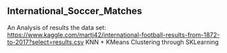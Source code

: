 ## International_Soccer_Matches
An Analysis of results the data set: https://www.kaggle.com/martj42/international-football-results-from-1872-to-2017?select=results.csv
KNN + KMeans Clustering through SKLearning
